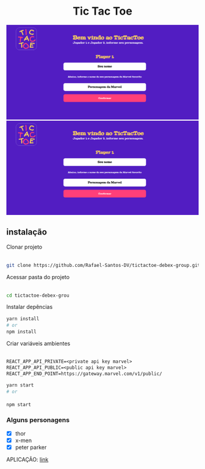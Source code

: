 <div align="center">
  <h1>Tic Tac Toe</div>
</div>

<div align="center">
  <img src="/.github/assets/background1.png" alt="tic tac toe">
</div>

<div  align="center">
  <img src="/.github/assets/background1.png" alt="tic tac toe">
</div>

## instalação

Clonar projeto

```bash

git clone https://github.com/Rafael-Santos-DV/tictactoe-debex-group.git

```

Acessar pasta do projeto

```bash

cd tictactoe-debex-grou

```

Instalar depências

```bash
yarn install
# or
npm install
```

Criar variáveis ambientes

```env

REACT_APP_API_PRIVATE=<private api key marvel>
REACT_APP_API_PUBLIC=<public api key marvel>
REACT_APP_END_POINT=https://gateway.marvel.com/v1/public/

```

```bash
yarn start
# or

npm start
```

### Alguns personagens

- [x] thor
- [x] x-men
- [x] peter parker

APLICAÇÃO: [link](https://tictactoe-debex-group.vercel.app/)
